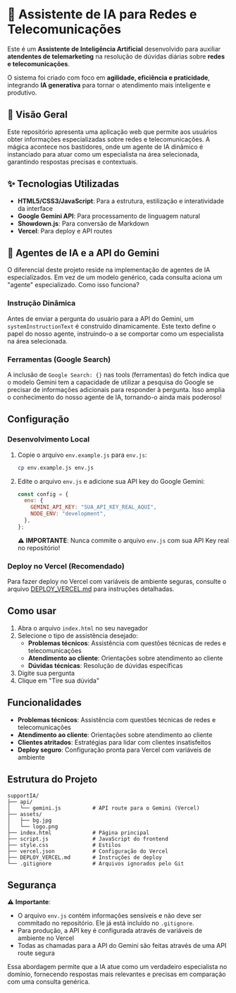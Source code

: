 # 🤖 Assistente de IA para Redes e Telecomunicações

Este é um **Assistente de Inteligência Artificial** desenvolvido para auxiliar **atendentes de telemarketing** na resolução de dúvidas diárias sobre **redes e telecomunicações**.

O sistema foi criado com foco em **agilidade, eficiência e praticidade**, integrando **IA generativa** para tornar o atendimento mais inteligente e produtivo.

## 🌟 Visão Geral

Este repositório apresenta uma aplicação web que permite aos usuários obter informações especializadas sobre redes e telecomunicações. A mágica acontece nos bastidores, onde um agente de IA dinâmico é instanciado para atuar como um especialista na área selecionada, garantindo respostas precisas e contextuais.

## ✨ Tecnologias Utilizadas

- **HTML5/CSS3/JavaScript**: Para a estrutura, estilização e interatividade da interface
- **Google Gemini API**: Para processamento de linguagem natural
- **Showdown.js**: Para conversão de Markdown
- **Vercel**: Para deploy e API routes

## 🧠 Agentes de IA e a API do Gemini

O diferencial deste projeto reside na implementação de agentes de IA especializados. Em vez de um modelo genérico, cada consulta aciona um "agente" especializado. Como isso funciona?

### Instrução Dinâmica

Antes de enviar a pergunta do usuário para a API do Gemini, um `systemInstructionText` é construído dinamicamente. Este texto define o papel do nosso agente, instruindo-o a se comportar como um especialista na área selecionada.

### Ferramentas (Google Search)

A inclusão de `Google Search: {}` nas tools (ferramentas) do fetch indica que o modelo Gemini tem a capacidade de utilizar a pesquisa do Google se precisar de informações adicionais para responder à pergunta. Isso amplia o conhecimento do nosso agente de IA, tornando-o ainda mais poderoso!

## Configuração

### Desenvolvimento Local

1. Copie o arquivo `env.example.js` para `env.js`:

   ```bash
   cp env.example.js env.js
   ```

2. Edite o arquivo `env.js` e adicione sua API key do Google Gemini:

   ```javascript
   const config = {
     env: {
       GEMINI_API_KEY: "SUA_API_KEY_REAL_AQUI",
       NODE_ENV: "development",
     },
   };
   ```

   ⚠️ **IMPORTANTE**: Nunca commite o arquivo `env.js` com sua API Key real no repositório!

### Deploy no Vercel (Recomendado)

Para fazer deploy no Vercel com variáveis de ambiente seguras, consulte o arquivo [DEPLOY_VERCEL.md](./DEPLOY_VERCEL.md) para instruções detalhadas.

## Como usar

1. Abra o arquivo `index.html` no seu navegador
2. Selecione o tipo de assistência desejado:
   - **Problemas técnicos**: Assistência com questões técnicas de redes e telecomunicações
   - **Atendimento ao cliente**: Orientações sobre atendimento ao cliente
   - **Dúvidas técnicas**: Resolução de dúvidas específicas
3. Digite sua pergunta
4. Clique em "Tire sua dúvida"

## Funcionalidades

- **Problemas técnicos**: Assistência com questões técnicas de redes e telecomunicações
- **Atendimento ao cliente**: Orientações sobre atendimento ao cliente
- **Clientes atritados**: Estratégias para lidar com clientes insatisfeitos
- **Deploy seguro**: Configuração pronta para Vercel com variáveis de ambiente

## Estrutura do Projeto

```
supportIA/
├── api/
│   └── gemini.js          # API route para o Gemini (Vercel)
├── assets/
│   ├── bg.jpg
│   └── logo.png
├── index.html             # Página principal
├── script.js              # JavaScript do frontend
├── style.css              # Estilos
├── vercel.json            # Configuração do Vercel
├── DEPLOY_VERCEL.md       # Instruções de deploy
└── .gitignore             # Arquivos ignorados pelo Git
```

## Segurança

⚠️ **Importante**:

- O arquivo `env.js` contém informações sensíveis e não deve ser commitado no repositório. Ele já está incluído no `.gitignore`.
- Para produção, a API key é configurada através de variáveis de ambiente no Vercel
- Todas as chamadas para a API do Gemini são feitas através de uma API route segura

Essa abordagem permite que a IA atue como um verdadeiro especialista no domínio, fornecendo respostas mais relevantes e precisas em comparação com uma consulta genérica.
